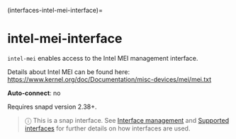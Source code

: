 (interfaces-intel-mei-interface)=
# intel-mei-interface

`intel-mei` enables access to the Intel MEI management interface.

Details about Intel MEI can be found here:
https://www.kernel.org/doc/Documentation/misc-devices/mei/mei.txt

**Auto-connect**: no

Requires snapd version 2.38+.

> ⓘ  This is a snap interface. See [Interface management](/) and [Supported interfaces](/interfaces/index) for further details on how interfaces are used.

